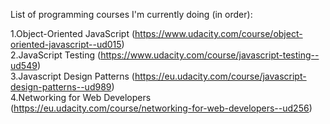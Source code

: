 List of programming courses I'm currently doing (in order):  
  
1.Object-Oriented JavaScript (https://www.udacity.com/course/object-oriented-javascript--ud015)  
2.JavaScript Testing (https://www.udacity.com/course/javascript-testing--ud549)  
3.Javascript Design Patterns (https://eu.udacity.com/course/javascript-design-patterns--ud989)  
4.Networking for Web Developers (https://eu.udacity.com/course/networking-for-web-developers--ud256)  
